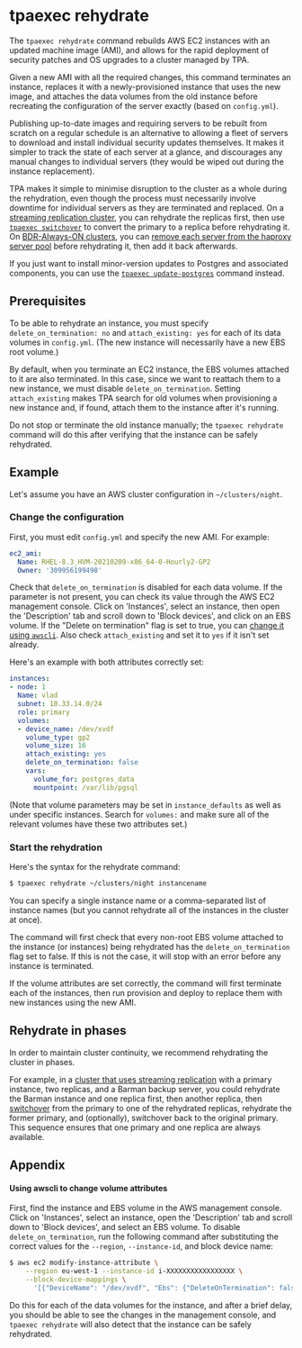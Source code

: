 # tpaexec rehydrate

The `tpaexec rehydrate` command rebuilds AWS EC2 instances with an
updated machine image (AMI), and allows for the rapid deployment of
security patches and OS upgrades to a cluster managed by TPA.

Given a new AMI with all the required changes, this command terminates
an instance, replaces it with a newly-provisioned instance that uses the
new image, and attaches the data volumes from the old instance before
recreating the configuration of the server exactly (based on
`config.yml`).

Publishing up-to-date images and requiring servers to be rebuilt from
scratch on a regular schedule is an alternative to allowing a fleet of
servers to download and install individual security updates themselves.
It makes it simpler to track the state of each server at a glance, and
discourages any manual changes to individual servers (they would be
wiped out during the instance replacement).

TPA makes it simple to minimise disruption to the cluster as a whole
during the rehydration, even though the process must necessarily involve
downtime for individual servers as they are terminated and replaced. On
a [streaming replication cluster](architecture-M1.md), you can rehydrate
the replicas first, then use [`tpaexec switchover`](tpaexec-switchover.md)
to convert the primary to a replica before rehydrating it. On
[BDR-Always-ON clusters](architecture-BDR-Always-ON.md), you can [remove
each server from the haproxy server pool](tpaexec-server-pool.md) before
rehydrating it, then add it back afterwards.

If you just want to install minor-version updates to Postgres and
associated components, you can use the
[`tpaexec update-postgres`](tpaexec-update-postgres.md) command instead.

## Prerequisites

To be able to rehydrate an instance, you must specify
`delete_on_termination: no` and `attach_existing: yes` for each of its
data volumes in `config.yml`. (The new instance will necessarily have a
new EBS root volume.)

By default, when you terminate an EC2 instance, the EBS volumes attached
to it are also terminated. In this case, since we want to reattach them
to a new instance, we must disable `delete_on_termination`. Setting
`attach_existing` makes TPA search for old volumes when provisioning
a new instance and, if found, attach them to the instance after it's
running.

Do not stop or terminate the old instance manually; the
`tpaexec rehydrate` command will do this after verifying that the
instance can be safely rehydrated.

## Example

Let's assume you have an AWS cluster configuration in `~/clusters/night`.

### Change the configuration

First, you must edit `config.yml` and specify the new AMI. For example:

```yaml
ec2_ami:
  Name: RHEL-8.3_HVM-20210209-x86_64-0-Hourly2-GP2
  Owner: '309956199498'
```

Check that `delete_on_termination` is disabled for each data volume. If
the parameter is not present, you can check its value through the AWS
EC2 management console. Click on 'Instances', select an instance, then
open the 'Description' tab and scroll down to 'Block devices', and click
on an EBS volume. If the "Delete on termination" flag is set to true,
you can [change it using `awscli`](#appendix). Also check
`attach_existing` and set it to `yes` if it isn't set already.

Here's an example with both attributes correctly set:

```yaml
instances:
- node: 1
  Name: vlad
  subnet: 10.33.14.0/24
  role: primary
  volumes:
  - device_name: /dev/xvdf
    volume_type: gp2
    volume_size: 16
    attach_existing: yes
    delete_on_termination: false
    vars:
      volume_for: postgres_data
      mountpoint: /var/lib/pgsql
```

(Note that volume parameters may be set in `instance_defaults` as well
as under specific instances. Search for `volumes:` and make sure all of
the relevant volumes have these two attributes set.)

### Start the rehydration

Here's the syntax for the rehydrate command:

```bash
$ tpaexec rehydrate ~/clusters/night instancename
```

You can specify a single instance name or a comma-separated list of
instance names (but you cannot rehydrate all of the instances in the
cluster at once).

The command will first check that every non-root EBS volume attached to
the instance (or instances) being rehydrated has the
`delete_on_termination` flag set to false. If this is not the case, it
will stop with an error before any instance is terminated.

If the volume attributes are set correctly, the command will first
terminate each of the instances, then run provision and deploy to
replace them with new instances using the new AMI.

## Rehydrate in phases

In order to maintain cluster continuity, we recommend rehydrating the
cluster in phases.

For example, in a [cluster that uses streaming
replication](architecture-M1.md) with a primary instance, two replicas,
and a Barman backup server, you could rehydrate the Barman instance and
one replica first, then another replica, then
[switchover](tpaexec-switchover.md) from the primary to one of the
rehydrated replicas, rehydrate the former primary, and (optionally),
switchover back to the original primary. This sequence ensures that one
primary and one replica are always available.

## Appendix

#### Using awscli to change volume attributes

First, find the instance and EBS volume in the AWS management console.
Click on 'Instances', select an instance, open the 'Description' tab and
scroll down to 'Block devices', and select an EBS volume. To disable
`delete_on_termination`, run the following command after substituting
the correct values for the `--region`, `--instance-id`, and block device
name:

```bash
$ aws ec2 modify-instance-attribute \
    --region eu-west-1 --instance-id i-XXXXXXXXXXXXXXXXX \
    --block-device-mappings \
      '[{"DeviceName": "/dev/xvdf", "Ebs": {"DeleteOnTermination": false}}]'
```

Do this for each of the data volumes for the instance, and after a brief
delay, you should be able to see the changes in the management console,
and `tpaexec rehydrate` will also detect that the instance can be safely
rehydrated.
